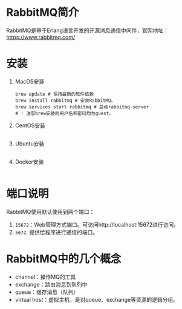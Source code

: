 # RabbitMQ简介

RabbitMQ是基于Erlang语言开发的开源消息通信中间件，官网地址：https://www.rabbitmq.com/



# 安装

1. MacOS安装

   ```shell
   brew update # 保持最新的软件依赖
   brew install rabbitmq # 安装RabbitMQ。
   brew services start rabbitmq # 启动rabbitmq-server
   # ! 注意brew安装的用户名和密码均为guest。
   ```

2. CentOS安装

   ```shell
   ```

3. Ubuntu安装

   ```shell
   ```

4. Docker安装

   ```shell
   
   ```



# 端口说明

RabbitMQ使用默认使用到两个端口：

1. `15672`：Web管理方式端口。可访问http://localhost:15672进行访问。
2. `5672`: 提供给程序进行通信的端口。



# RabbitMQ中的几个概念

- channel：操作MQ的工具
- exchange：路由消息到队列中
- queue：缓存消息（队列）
- virtual host：虚拟主机，是对queue、exchange等资源的逻辑分组。

